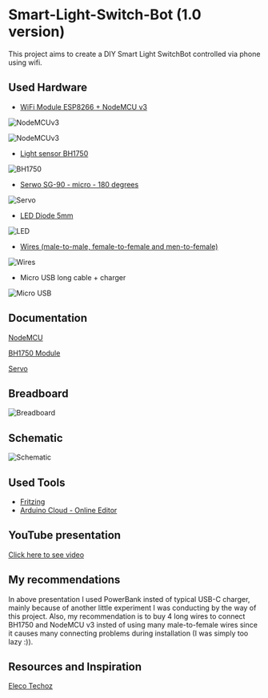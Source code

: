 # Smart-Light-Switch-Bot (1.0 version)
This project aims to create a DIY Smart Light SwitchBot controlled via phone using wifi.

## Used Hardware
- [WiFi Module ESP8266 + NodeMCU v3](https://botland.com.pl/moduly-wifi-esp8266/8241-modul-wifi-esp8266-nodemcu-v3-5904422300630.html)

![NodeMCUv3](img/wifi-esp8266-nodemcu-v3.webp)

![NodeMCUv3](img/Introduction-to-NodeMCU-V3.png.webp)

<!--![NodeMCUv3](img/esp8266-wifi-nodemcu-v3.webp)-->

- [Light sensor BH1750](https://botland.com.pl/czujniki-swiatla-i-koloru/2024-czujnik-natezenia-swiatla-bh1750-5904422373283.html)

![BH1750](img/light-sensor-bh1750.webp)

- [Serwo SG-90 - micro - 180 degrees](https://botland.com.pl/serwa-typu-micro/13128-serwo-sg-90-micro-180-5904422350338.html)

![Servo](img/serwo-sg-90-micro-180.webp)

<!--!![Servo](img/1-serwo-sg-90-micro-180.webp)-->

- [LED Diode 5mm](https://botland.com.pl/diody-led/13606-dioda-led-5mm-zolta-10szt-5903351244244.html)

![LED](img/dioda-led-5mm-zolta-10szt.webp)

- [Wires (male-to-male, female-to-female and men-to-female)](https://botland.com.pl/przewody-polaczeniowe/19946-zestaw-przewodow-polaczeniowych-justpi-20cm-3x40szt-m-m-z-z-m-z-120szt-5904422328702.html)

![Wires](img/wires-justpi-20cm-3x40szt-m-m-f-f-m-f-120szt.webp)

- Micro USB long cable + charger

![Micro USB](img/micro-usb-plus-charger.jpg)

## Documentation
[NodeMCU](https://nodemcu.readthedocs.io/en/release/)

[BH1750 Module](https://nodemcu.readthedocs.io/en/release/lua-modules/bh1750/)

[Servo](http://www.datasheet-pdf.com/PDF/SG90-Datasheet-TowerPro-791970)


## Breadboard
![Breadboard](img/Breadboard.png)


## Schematic
![Schematic](img/Schematic.png)

## Used Tools
- <a href="https://fritzing.org/">Fritzing</a>
- <a href="https://cloud.arduino.cc/">Arduino Cloud - Online Editor</a>

## YouTube presentation
<a href="https://youtube.com/shorts/5B9hfxMmvcQ?feature=share3">Click here to see video</a>


## My recommendations
In above presentation I used PowerBank insted of typical USB-C charger, mainly because of another little experiment I was conducting by the way of this project. Also, my recommendation is to buy 4 long wires to connect BH1750 and NodeMCU v3 insted of using many male-to-female wires since it causes many connecting problems during installation (I was simply too lazy :)).

## Resources and Inspiration
<a href="https://electechoz.blogspot.com/2022/01/esp8266-webserver-controller-servo-motor.html">Eleco Techoz</a>
